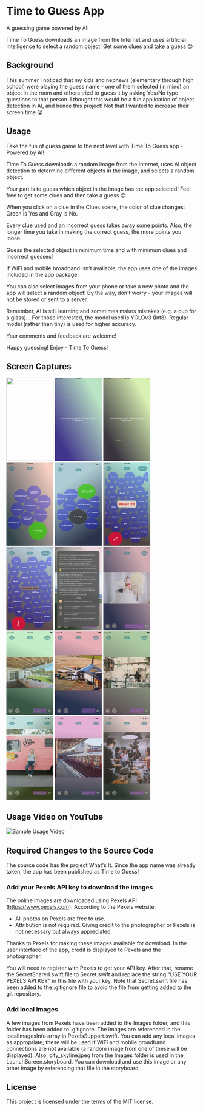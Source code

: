 # Time to Guess App
A guessing game powered by AI!

Time To Guess downloads an image from the Internet and uses artificial intelligence to select a random object! Get some clues and take a guess 😊

## Background
This summer I noticed that my kids and nephews (elementary through high school) were playing the guess name - one of them selected (in mind) an object in the room and others tried to guess it by asking Yes/No type questions to that person. I thought this would be a fun application of object detection in AI, and hence this project! Not that I wanted to increase their screen time 😜

## Usage
Take the fun of guess game to the next level with Time To Guess app - Powered by AI!

Time To Guess downloads a random image from the Internet, uses AI object detection to determine different objects in the image, and selects a random object.

Your part is to guess which object in the image has the app selected! Feel free to get some clues and then take a guess 😊

When you click on a clue in the Clues scene, the color of clue changes: Green is Yes and Gray is No.

Every clue used and an incorrect guess takes away some points. Also, the longer time you take in making the correct guess, the more points you loose.

Guess the selected object in minimum time and with minimum clues and incorrect guesses!

If WiFi and mobile broadband isn’t available, the app uses one of the images included in the app package.

You can also select images from your phone or take a new photo and the app will select a random object! By the way, don't worry - your images will not be stored or sent to a server.

Remember, AI is still learning and sometimes makes mistakes (e.g. a cup for a glass)… For those interested, the model used is YOLOv3 (Int8). Regular model (rather than tiny) is used for higher accuracy.

Your comments and feedback are welcome!

Happy guessing! Enjoy - Time To Guess!

## Screen Captures
<img src="https://github.com/timetoguess/What-s-It/blob/master/Screen%20Captures/v1.2/5.5%20Inch/Simulator%20Screen%20Shot%20-%20iPhone%208%20Plus%20-%202019-09-01%20at%2019.20.26.png" width="124" height="220"> <img src="https://github.com/timetoguess/What-s-It/blob/master/Screen%20Captures/v1.2/5.5%20Inch/Simulator%20Screen%20Shot%20-%20iPhone%208%20Plus%20-%202019-09-01%20at%2017.16.00.png" width="124" height="220">
<img src="https://github.com/timetoguess/What-s-It/blob/master/Screen%20Captures/v1.2/5.5%20Inch/Simulator%20Screen%20Shot%20-%20iPhone%208%20Plus%20-%202019-09-01%20at%2017.16.05.png" width="124" height="220">
<img src="https://github.com/timetoguess/What-s-It/blob/master/Screen%20Captures/v1.2/5.5%20Inch/Simulator%20Screen%20Shot%20-%20iPhone%208%20Plus%20-%202019-09-01%20at%2017.16.34.png" width="124" height="220">
<img src="https://github.com/timetoguess/What-s-It/blob/master/Screen%20Captures/v1.2/6.5%20Inch/Simulator%20Screen%20Shot%20-%20iPhone%20Xs%20Max%20-%202019-09-01%20at%2001.22.05.png" width="124" height="220">
<img src="https://github.com/timetoguess/What-s-It/blob/master/Screen%20Captures/v1.2/5.5%20Inch/Simulator%20Screen%20Shot%20-%20iPhone%208%20Plus%20-%202019-09-01%20at%2017.16.54.png" width="124" height="220">
<img src="https://github.com/timetoguess/What-s-It/blob/master/Screen%20Captures/v1.2/5.5%20Inch/Simulator%20Screen%20Shot%20-%20iPhone%208%20Plus%20-%202019-09-01%20at%2017.16.58.png" width="124" height="220">
<img src="https://github.com/timetoguess/What-s-It/blob/master/Screen%20Captures/v1.2/5.5%20Inch/Simulator%20Screen%20Shot%20-%20iPhone%208%20Plus%20-%202019-09-01%20at%2017.17.20.png" width="124" height="220">
<img src="https://github.com/timetoguess/What-s-It/blob/master/Screen%20Captures/v1.2/5.5%20Inch/Simulator%20Screen%20Shot%20-%20iPhone%208%20Plus%20-%202019-09-01%20at%2017.21.15.png" width="124" height="220">
<img src="https://github.com/timetoguess/What-s-It/blob/master/Screen%20Captures/v1.2/5.5%20Inch/Simulator%20Screen%20Shot%20-%20iPhone%208%20Plus%20-%202019-09-01%20at%2019.08.26.png" width="124" height="220">
<img src="https://github.com/timetoguess/What-s-It/blob/master/Screen%20Captures/v1.2/5.5%20Inch/Simulator%20Screen%20Shot%20-%20iPhone%208%20Plus%20-%202019-09-01%20at%2019.09.54.png" width="124" height="220">
<img src="https://github.com/timetoguess/What-s-It/blob/master/Screen%20Captures/v1.2/5.5%20Inch/Simulator%20Screen%20Shot%20-%20iPhone%208%20Plus%20-%202019-09-01%20at%2019.19.35.png" width="124" height="220">
<img src="https://github.com/timetoguess/What-s-It/blob/master/Screen%20Captures/v1.2/6.5%20Inch/Simulator%20Screen%20Shot%20-%20iPhone%20Xs%20Max%20-%202019-09-01%20at%2001.21.39.png" width="124" height="220">
<img src="https://github.com/timetoguess/What-s-It/blob/master/Screen%20Captures/v1.2/6.5%20Inch/Simulator%20Screen%20Shot%20-%20iPhone%20Xs%20Max%20-%202019-09-01%20at%2001.26.34.png" width="124" height="220">
<img src="https://github.com/timetoguess/What-s-It/blob/master/Screen%20Captures/v1.2/6.5%20Inch/Simulator%20Screen%20Shot%20-%20iPhone%20Xs%20Max%20-%202019-09-01%20at%2001.35.43.png" width="124" height="220">

## Usage Video on YouTube
[![Sample Usage Video](https://i.ytimg.com/vi/Cpp0Vcro1QE/1.jpg)](https://youtu.be/Cpp0Vcro1QE)

## Required Changes to the Source Code
The source code has the project What's It. Since the app name was already taken, the app has been published as Time to Guess!
### Add your Pexels API key to download the images
The online images are downloaded using Pexels API (https://www.pexels.com). According to the Pexels website:
* All photos on Pexels are free to use.
* Attribution is not required. Giving credit to the photographer or Pexels is not necessary but always appreciated.

Thanks to Pexels for making these images available for download. In the user interface of the app, credit is displayed to Pexels and the photographer.

You will need to register with Pexels to get your API key. After that, rename the SecretShared.swift file to Secret.swift and replace the string "USE YOUR PEXELS API KEY" in this file with your key.
Note that Secret.swift file has been added to the .gitignore file to avoid the file from getting added to the git repository.
### Add local images
A few images from Pexels have been added to the Images folder, and this folder has been added to .gitignore. The images are referenced in the localImagesInfo array in PexelsSupport.swift. You can add any local images as appropriate; these will be used if WiFi and mobile broadband connections are not available (a random image from one of these will be displayed).
Also, city_skyline.jpeg from the Images folder is used in the LaunchScreen.storyboard. You can download and use this image or any other image by referencing that file in the storyboard.

## License
This project is licensed under the terms of the MIT license.




